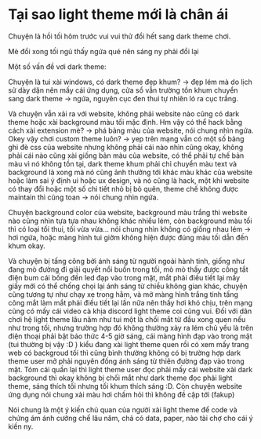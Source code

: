 # Tại sao light theme mới là chân ái

Chuyện là hồi tối hôm trước vui vui thử đổi hết sang dark theme chơi.

Mè đổi xong tối ngủ thấy ngứa qué nên sáng ny phải đổi lại

Một số vấn đề vơi dark theme:

Chuyện là tui xài windows, có dark theme đẹp khum? → đẹp lém mà do lịch sử dày
dặn nên mấy cái ứng dụng, cửa sổ vẫn trường tồn khum chuyển sang dark theme →
ngứa, nguyên cục đen thui tự nhiên ló ra cục trắng.

Và chuyện vẫn xải ra với website, không phải website nào cũng có dark theme
hoặc xài background màu tối mặc định. Hm vậy có thể hack bằng cách xài
extension mè? → phá bảng màu của website, nói chung nhìn ngứa. Okey vậy chơi
custom theme luôn? → yep trên mạng vẫn có một số bảng ghi đè css của website
nhưng không phải cái nào nhìn cũng okay, không phải cái nào cũng xài giống bản
màu của website, có thể phải tự chế bản màu vì nó không tồn tại, dark theme
khum phải chỉ chuyển màu text và background là xong mà nó cũng ảnh thưởng tới
khác màu khác của website hoặc làm sai ý định ui hoặc ux design, và nó cũng là
hack, một khi website có thay đổi hoặc một số chi tiết nhỏ bị bỏ quên, theme
chế không được maintain thì cũng toan → nói chung nhìn ngứa.

Chuyện background color của website, background màu trắng thì website nào cũng
nhìn tựa tựa nhau không khác nhiều lém, còn background màu tối thì có loại tối
thui, tối vừa vừa… nói chung nhìn không có giống nhau lém → hơi ngứa, hoặc
màng hình tui giởm không hiện được đúng màu tối dẫn đến khum okay.

Và chuyện bị tấng công bởi ánh sáng từ người ngoài hành tinh, giống như đang
mò đường đi giải quyết nổi buồn trong tối, mò mò thấy được công tắt điện bum
cái bống đền led đạp vào trong mặt, mắt phải điều tiết lại mấy giấy mới có thể
chống chọi lại ánh sáng từ chiều không gian khác, chuyện cũng tương tự như
chạy xe trong hằm, và mở màng hình trắng tinh tấng công mắt làm mắt phải điều
tiết lại lần nữa nên thấy hơi khó chịu, trên mạng cũng có mấy cái video cà
khịa discord light theme coi cũng vui. Đối với dân chơi hệ light theme lâu năm
như tui một là chối mắt từ đầu xong quen nếu như trong tối, nhưng trường hợp
đó không thường xảy ra lém chủ yếu là trên điện thoại phải bật báo thức 4-5
giờ sáng, cái màng hình đạp vào trong mặt (tui thường bị vậy :D ) kiểu đang
xài light theme quen rồi có xem mấy trang web có backgroud tối thì cũng bình
thường không có bị trường hợp dark theme user mở phải nguyên đống ánh sáng từ
thiên đường đạp vào trong mặt. Tóm cái quần lại thì light theme user đọc phải
mấy cái website xài dark background thì okay không bị chối mắt như dark theme
đọc phải light theme, sáng thích tối nhưng tối khum thích sáng :D. Còn chuyện
website ứng dụng nói chung xài màu hơi chấm hỏi thì không đề cập tới (fakup)

Nói chung là một ý kiến chủ quan của người xài light theme để code và chứng ám
ánh cưởng chế lâu năm, chả có data, paper, nào tài chợ cho cái ý kiến ny.
